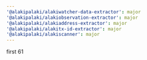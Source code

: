 ```yaml
---
'@alakipalaki/alakiwatcher-data-extractor': major
'@alakipalaki/alakiobservation-extractor': major
'@alakipalaki/alakiaddress-extractor': major
'@alakipalaki/alakitx-id-extractor': major
'@alakipalaki/alakiscanner': major
---
```


first 61
